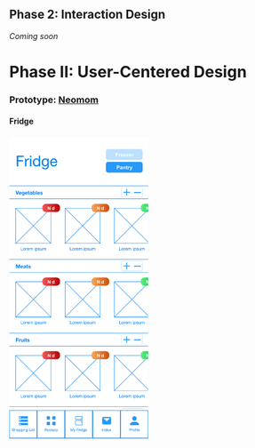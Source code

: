 ## Phase 2: Interaction Design

*Coming soon*

# Phase II: User-Centered Design

### Prototype: [Neomom](https://xd.adobe.com/view/2631902d-cac1-47dd-5be4-539bd7c1d9d2-5000/)


#### Fridge
<img src="../assets/phase2/fridge.png" alt="fridge" width="250" height="545">
